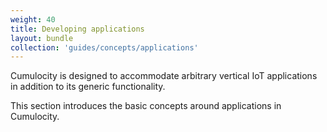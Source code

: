 ```yaml
---
weight: 40
title: Developing applications
layout: bundle
collection: 'guides/concepts/applications'
---
```


Cumulocity is designed to accommodate arbitrary vertical IoT applications in addition to its generic functionality.

This section introduces the basic concepts around applications in Cumulocity.